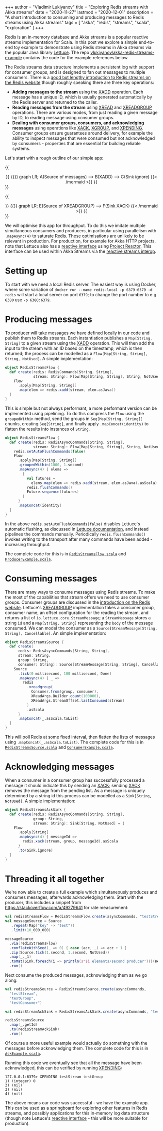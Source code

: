 +++
author = "Vladimir Lukiyanov"
title = "Exploring Redis streams with Akka streams"
date = "2020-11-27"
lastmod = "2020-12-01"
description = "A short introduction to consuming and producing messages to Redis streams using Akka streams"
tags = [
    "akka", "redis", "streams", "scala", "exploration"
]
+++

Redis is an in-memory database and Akka streams is a popular reactive streams implementation for Scala. In this post we explore a simple end-to-end toy example to demonstrate using Redis streams in Akka streams via the popular Java library [Lettuce](https://github.com/lettuce-io/lettuce-core). The repo [vlukiyanov/akka-redis-streams-example](https://github.com/vlukiyanov/akka-redis-streams-example) contains the code for the example references below.

The Redis streams data structure implements a persistent log with support for consumer groups, and is designed to fan out messages to multiple consumers. There is a [good but lengthy introduction to Redis streams on the Redis website](https://redis.io/topics/streams-intro) though roughly speaking there are three key operations:

* **Adding messages to the stream** using the [XADD](https://redis.io/commands/xadd) operation. Each message has a unique ID, which is usually generated automatically by the Redis server and returned to the caller.
* **Reading messages from the stream** using [XREAD](https://redis.io/commands/xread) and [XREADGROUP](https://redis.io/commands/xreadgroup) operations. There are various modes, from just reading a given message by ID, to reading message using consumer groups.
* **Dealing with consumer groups, consumers, and acknowledging messages** using operations like [XACK](https://redis.io/commands/xack), [XGROUP](https://redis.io/commands/xgroup), and [XPENDING](https://redis.io/commands/xgroup). Consumer groups ensure guarantees around delivery, for example the ability to inspect messages that were consumed but not acknowledged by consumers - properties that are essential for building reliable systems. 
  
Let's start with a rough outline of our simple app:

{{<center>}}
{{<mermaid>}}
graph LR;
    A(Source of messages) --> B(XADD) --> C(Sink ignore)
{{< /mermaid >}}
{{</center>}}

{{<center>}}
{{<mermaid>}}
graph LR;
    E(Source of XREADGROUP) --> F(Sink XACK)
{{< /mermaid >}}
{{</center>}}

We will optimise this app for throughput. To do this we imitate multiple simultaneous consumers and producers, in particular using parallelism with `.mapAsync(4)` to saturate Redis. These optimisations are unlikely to be relevant in production. For production, for example for Akka HTTP projects, note that Lettuce also has a [reactive interface](https://github.com/lettuce-io/lettuce-core/wiki/Reactive-API-(5.0)) using [Project Reactor](http://projectreactor.io/). This interface can be used within Akka Streams via the [reactive streams interop](https://doc.akka.io/docs/akka/current/stream/reactive-streams-interop.html).

# Setting up

To start with we need a local Redis server. The easiest way is using Docker, where some variation of `docker run --name redis-local -p 6379:6379 -d redis` will start a local server on port `6379`; to change the port number to e.g. `6380` use `-p 6380:6379`.

# Producing messages

To producer will take messages we have defined locally in our code and publish them to Redis streams. Each instantiation publishes a `Map[String, String]` to a given stream using the [XADD](https://redis.io/commands/xadd) operation. This will then add the input to the stream with an ID based on the timestamp, which is then returned; the process can be modelled as a `Flow[Map[String, String], String, NotUsed]`. A simple implementation:

```scala
object RedisStreamsFlow {
  def create(redis: RedisCommands[String, String],
             stream: String): Flow[Map[String, String], String, NotUsed] = {
    Flow
      .apply[Map[String, String]]
      .map(elem => redis.xadd(stream, elem.asJava))
  }
}
```

This is simple but not always performant, a more performant version can be implemented using pipelining. To do this compress the `Flow` using the `groupedWithin` method, send the groups in `Seq[Map[String, String]]` chunks, creating `Seq[String]`, and finally apply `.mapConcat(identity)` to flatten the results into instances of `String`.

```scala
object RedisStreamsFlow {
  def create(redis: RedisAsyncCommands[String, String],
             stream: String): Flow[Map[String, String], String, NotUsed] = {
    redis.setAutoFlushCommands(false)
    Flow
      .apply[Map[String, String]]
      .groupedWithin(1000, 1.second)
      .mapAsync(4) { elems =>
        {
          val futures =
            elems.map(elem => redis.xadd(stream, elem.asJava).asScala)
          redis.flushCommands()
          Future.sequence(futures)
        }
      }
      .mapConcat(identity)
  }
}
```

In the above `redis.setAutoFlushCommands(false)` disables Lettuce's automatic flushing, as discussed in [Lettuce documentation](https://lettuce.io/core/release/reference/#_pipelining_and_command_flushing), and instead pipelines the commands manually. Periodically `redis.flushCommands()` invokes writing to the transport after many commands have been added - increasing throughput. 

The complete code for this is in [`RedisStreamsFlow.scala`](https://github.com/vlukiyanov/akka-redis-streams-example/blob/main/src/main/scala/api/RedisStreamsFlow.scala) and [`ProducerExample.scala`](https://github.com/vlukiyanov/akka-redis-streams-example/blob/main/src/main/scala/example/ProducerExample.scala).

# Consuming messages

There are many ways to consume messages using Redis streams. To make the most of the capabilities that stream offers we need to use consumer groups. Consumer groups are discussed in the [introduction on the Redis website](https://redis.io/topics/streams-intro). Lettuce's [XREADGROUP](https://redis.io/commands/xreadgroup) implementation takes a consumer group, consumer name, an offset configuration for the reading the stream, and returns a list of `io.lettuce.core.StreamMessage`; a `StreamMessage` stores a string `id` and a `Map[String, String]` representing the `body` of the message consumed. We can model the consumer as a `Source[StreamMessage[String, String], Cancellable]`. An simple implementation:

```scala
object RedisStreamsSource {
  def create(
      redis: RedisAsyncCommands[String, String],
      stream: String,
      group: String,
      consumer: String): Source[StreamMessage[String, String], Cancellable] = {
    Source
      .tick(0 millisecond, 100 millisecond, Done)
      .mapAsync(4) { _ =>
        redis
          .xreadgroup(
            Consumer.from(group, consumer),
            XReadArgs.Builder.count(100000),
            XReadArgs.StreamOffset.lastConsumed(stream)
          )
          .asScala
      }
      .mapConcat(_.asScala.toList)
  }
}
```

This will poll Redis at some fixed interval, then flatten the lists of messages using `.mapConcat(_.asScala.toList)`. The complete code for this is in [`RedisStreamsSource.scala`](https://github.com/vlukiyanov/akka-redis-streams-example/blob/main/src/main/scala/api/RedisStreamsSource.scala) and [`ConsumerExample.scala`](https://github.com/vlukiyanov/akka-redis-streams-example/blob/main/src/main/scala/example/ConsumerExample.scala).

# Acknowledging messages

When a consumer in a consumer group has successfully processed a message it should indicate this by sending an [XACK](https://redis.io/commands/xack); sending [XACK](https://redis.io/commands/xack) removes the message from the pending list. As a message is uniquely determined by a string id this process can be modelled as a `Sink[String, NotUsed]`. A simple implementation:

```scala
object RedisStreamsAckSink {
  def create(redis: RedisAsyncCommands[String, String],
             group: String,
             stream: String): Sink[String, NotUsed] = {
    Flow
      .apply[String]
      .mapAsync(4) { messageId =>
        redis.xack(stream, group, messageId).asScala
      }
      .to(Sink.ignore)
  }
}
```

# Threading it all together

We're now able to create a full example which simultaneously produces and consumes messages, afterwards acknowledging them. Start with the producer, this includes a snippet from https://stackoverflow.com/a/49279641 for rate measurement:

```scala
val redisStreamsFlow = RedisStreamsFlow.create(asyncCommands, "testStream")
val messageSource = Source
   .repeat(Map("key" -> "test"))
   .limit(10_000_000)

messageSource
  .via(redisStreamsFlow)
  .conflateWithSeed(_ => 0) { case (acc, _) => acc + 1 }
  .zip(Source.tick(1.second, 1.second, NotUsed))
  .map(_._1)
  .toMat(Sink.foreach(i => println(s"$i elements/second producer")))(Keep.right)
  .run()
```

Next consume the produced messages, acknowledging them as we go along:

```scala
val redisStreamsSource = RedisStreamsSource.create(asyncCommands,
  "testStream",
  "testGroup",
  "testConsumer")

val redisStreamAckSink = RedisStreamsAckSink.create(asyncCommands, "testGroup", "testStream")

redisStreamsSource
  .map(_.getId)
  .to(redisStreamAckSink)
  .run()
```

Of course a more useful example would actually do something with the messages before acknowledging them. The complete code for this is in [`AckExample.scala`](https://github.com/vlukiyanov/akka-redis-streams-example/blob/main/src/main/scala/example/AckExample.scala).

Running this code we eventually see that all the message have been acknowledged, this can be verified by running [XPENDING](https://redis.io/commands/xpending):

```
127.0.0.1:6379> XPENDING testStream testGroup
1) (integer) 0
2) (nil)
3) (nil)
4) (nil)
```

The above means our code was successful - we have the example app. This can be used as a springboard for exploring other features in Redis streams, and possibly applications for this in-memory log data structure (though note Lettuce's [reactive interface](https://github.com/lettuce-io/lettuce-core/wiki/Reactive-API-(5.0)) - this will be more suitable for production).